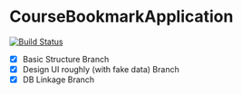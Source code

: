 # CourseBookmarkApplication
[![Build Status](https://travis-ci.org/woojn90/CourseBookmarkApplication.svg?branch=master)](https://travis-ci.org/woojn90/CourseBookmarkApplication)
- [x] Basic Structure Branch
- [x] Design UI roughly (with fake data) Branch
- [x] DB Linkage Branch
